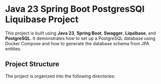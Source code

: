 # Java 23 Spring Boot PostgresSQl Liquibase Project

This project is built using **Java 23**, **Spring Boot**, **Swagger**, **Liquibase**, and **PostgreSQL**. It demonstrates how to set up a PostgreSQL database using Docker Compose and how to generate the database schema from JPA entities.

## Project Structure
The project is organized into the following directories: